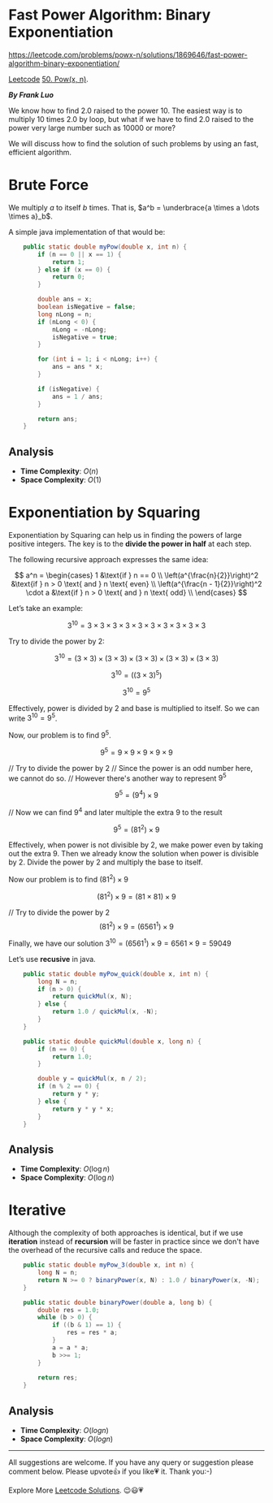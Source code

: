 # Fast Power Algorithm: Binary Exponentiation

https://leetcode.com/problems/powx-n/solutions/1869646/fast-power-algorithm-binary-exponentiation/

[Leetcode](https://leetcode.com/) [50. Pow(x, n)](https://leetcode.com/problems/powx-n/).

***By Frank Luo***

We know how to find $2.0$ raised to the power $10$. The easiest way is to multiply $10$ times $2.0$ by loop, but what if we have to find $2.0$ raised to the power very large number such as $10000$ or more?

We will discuss how to find the solution of such problems by using an fast, efficient algorithm.

# Brute Force

We multiply $a$ to itself $b$ times. That is, $a^b = \underbrace{a \times a \dots \times a}_b$. 

A simple java implementation of that would be:

```java
    public static double myPow(double x, int n) {
        if (n == 0 || x == 1) {
            return 1;
        } else if (x == 0) {
            return 0;
        }

        double ans = x;
        boolean isNegative = false;
        long nLong = n;
        if (nLong < 0) {
            nLong = -nLong;
            isNegative = true;
        }

        for (int i = 1; i < nLong; i++) {
            ans = ans * x;
        }

        if (isNegative) {
            ans = 1 / ans;
        }

        return ans;
    }
```

## Analysis

- **Time Complexity**: $O(n)$
- **Space Complexity**: $O(1)$

# Exponentiation by Squaring

Exponentiation by Squaring can help us in finding the powers of large positive integers. The key is to the **divide the power in half** at each step.

The following recursive approach expresses the same idea:

$$
a^n = \begin{cases} 1 &\text{if } n == 0 \\ \left(a^{\frac{n}{2}}\right)^2 &\text{if } n > 0 \text{ and } n \text{ even} \\
\left(a^{\frac{n - 1}{2}}\right)^2 \cdot a &\text{if } n > 0 \text{ and } n \text{ odd} \\ \end{cases}
$$

Let’s take an example:

$$
3^{10} = 3 \times 3 \times 3 \times 3 \times 3 \times 3 \times 3 \times 3 \times 3 \times 3
$$

Try to divide the power by $2$:

$$
3^{10} = (3 \times 3) \times (3 \times 3) \times (3 \times 3) \times (3 \times 3) \times (3 \times 3)
$$

$$
3^{10} = ((3 \times 3) ^ 5)
$$

$$
3^{10} = 9^5
$$

Effectively, power is divided by $2$ and base is multiplied to itself. So we can write $3^10 = 9^5$.

Now, our problem is to find $9^5$.

$$
9^5 = 9 \times 9 \times 9 \times 9 \times 9
$$

// Try to divide the power by $2$
// Since the power is an odd number here, we cannot do so.
// However there's another way to represent $9^5$

$$
9^5 = (9^4) \times 9
$$

// Now we can find $9^4$ and later multiple the extra $9$ to the result

$$
9^5 = (81^2) \times 9
$$

Effectively, when power is not divisible by $2$, we make power even by taking out the extra $9$. Then we already know the solution when power is divisible by $2$. Divide the power by $2$ and multiply the base to itself.

Now our problem is to find $(81^2) \times 9$

$$
(81^2) \times 9 = (81 \times 81) \times 9
$$

// Try to divide the power by $2$
$$
(81 ^ 2) \times 9 = (6561 ^ 1) \times 9
$$

Finally, we have our solution $3^10 = (6561^1) \times 9 = 6561 \times 9 = 59049$

Let’s use **recusive** in java.

```java
    public static double myPow_quick(double x, int n) {
		long N = n;
		if (n > 0) {
            return quickMul(x, N);
        } else {
            return 1.0 / quickMul(x, -N);
        }
    }

    public static double quickMul(double x, long n) {
        if (n == 0) {
            return 1.0;
        }

        double y = quickMul(x, n / 2);
        if (n % 2 == 0) {
            return y * y;
        } else {
            return y * y * x;
        }
    }
```

## Analysis

- **Time Complexity**: $O(\log n)$
- **Space Complexity**: $O(\log n)$

# Iterative

Although the complexity of both approaches is identical, but if we use **iteration** instead of **recursion** will be faster in practice since we don't have the overhead of the recursive calls and reduce the space.

```java
    public static double myPow_3(double x, int n) {
        long N = n;
        return N >= 0 ? binaryPower(x, N) : 1.0 / binaryPower(x, -N);
    }

    public static double binaryPower(double a, long b) {
		double res = 1.0;
		while (b > 0) {
			if ((b & 1) == 1) {
				res = res * a;
			}
			a = a * a;
			b >>= 1;
		}
		
		return res;
	}
```

## Analysis

- **Time Complexity**: $O(logn)$
- **Space Complexity**: $O(logn)$

--------------------------

All suggestions are welcome. 
If you have any query or suggestion please comment below.
Please upvote👍 if you like💗 it. Thank you:-)

Explore More [Leetcode Solutions](https://leetcode.com/discuss/general-discussion/1868912/My-Leetcode-Solutions-All-In-One). 😉😃💗

